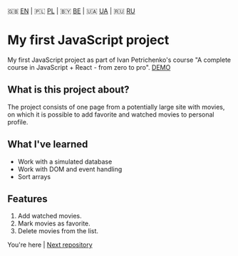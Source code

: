 :gb: [EN](https://github.com/mnerpyctno/firstJSproject/blob/master/README.md) | :poland: [PL](https://github.com/mnerpyctno/firstJSproject/tree/master/docs/pl/README.md) | :belarus: [BE](https://github.com/mnerpyctno/firstJSproject/tree/master/docs/be/README.md) | :ukraine: [UA](https://github.com/mnerpyctno/firstJSproject/tree/master/docs/ua/README.md) | :ru: [RU](https://github.com/mnerpyctno/firstJSproject/tree/master/docs/ru/README.md)

# My first JavaScript project 

My first JavaScript project as part of Ivan Petrichenko's course "A complete course in JavaScript + React - from zero to pro". [DEMO](https://mnerpyctno.github.io/firstJSproject/)

## What is this project about?

The project consists of one page from a potentially large site with movies, on which it is possible to add favorite and watched movies to personal profile.

## What I've learned

* Work with a simulated database
* Work with DOM and event handling
* Sort arrays

## Features

1. Add watched movies.
2. Mark movies as favorite.
3. Delete movies from the list.

You're here | [Next repository](https://github.com/mnerpyctno/secondJSproject) 
